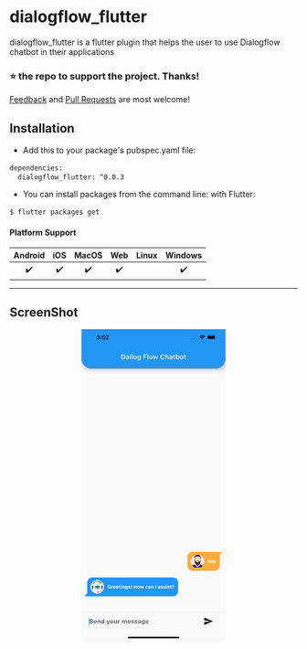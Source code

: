 # dialogflow_flutter 

dialogflow_flutter is a flutter plugin that helps the user to use Dialogflow chatbot in their applications

### ⭐ the repo to support the project. Thanks!

[Feedback](https://github.com/GoyalSidhant/dialogflow_flutter/issues) and [Pull Requests](https://github.com/GoyalSidhant/dialogflow_flutter/pulls) are most welcome!


## Installation

* Add this to your package's pubspec.yaml file:
```
dependencies:
  dialogflow_flutter: ^0.0.3
```
* You can install packages from the command line:
  with Flutter:
```
$ flutter packages get
```
#### Platform Support

| Android | iOS | MacOS | Web | Linux | Windows |
| :-----: | :-: | :---: | :-: | :---: | :-----: |
|   ✔️    | ✔️  |  ✔️   | ✔️  |     |   ✔️    |

---
## ScreenShot

<p align="center"><img width=50% src="https://github.com/GoyalSidhant/dialogflow_flutter/blob/main/screenshot.png"></p>





